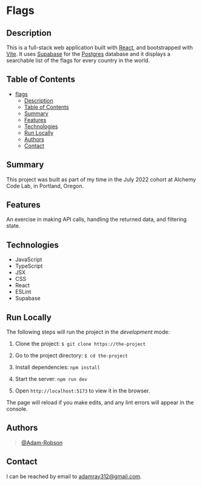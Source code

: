 # Flags

## Description

This is a full-stack web application built with [React](https://react.dev/), and bootstrapped 
with [Vite](https://vitejs.dev/).  It uses [Supabase](https://supabase.com/) for the 
[Postgres](https://www.postgresql.org/) database and it displays a searchable list of the flags 
for every country in the world.

## Table of Contents

* [flags](#flagsofearth-react-ts)
  * [Description](#description)
  * [Table of Contents](#table-of-contents)
  * [Summary](#summary)
  * [Features](#features)
  * [Technologies](#technologies)
  * [Run Locally](#run-locally)
  * [Authors](#authors)
  * [Contact](#contact)

## Summary

This project was built as part of my time in the July 2022 cohort 
at Alchemy Code Lab, in Portland, Oregon.

## Features

An exercise in making API calls, handling the returned data, and filtering state.  

## Technologies

- JavaScript
- TypeScript
- JSX
- CSS
- React
- ESLint
- Supabase

## Run Locally

The following steps will run the project in the *development* mode:

1. Clone the project: `$ git clone https://the-project`

2. Go to the project directory: `$ cd the-project`

3. Install dependencies: `npm install`

4. Start the server: `npm run dev`

5. Open `http://localhost:5173` to view it in the browser.

The page will reload if you make edits, 
and any lint errors will appear in the console.

## Authors

> [@Adam-Robson](https://www.github.com/Adam-Robson)

## Contact

I can be reached by email to adamray312@gmail.com.
